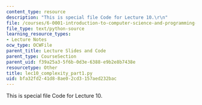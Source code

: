 ```yaml
---
content_type: resource
description: "This is special file Code for Lecture 10.\r\n"
file: /courses/6-0001-introduction-to-computer-science-and-programming-in-python-fall-2016/bfa32fd241d88ae02cd3157aed232bac_lec10_complexity_part1.py
file_type: text/python-source
learning_resource_types:
- Lecture Notes
ocw_type: OCWFile
parent_title: Lecture Slides and Code
parent_type: CourseSection
parent_uid: f39a25a3-5f6b-0d3e-6388-e9b2e8b7438e
resourcetype: Other
title: lec10_complexity_part1.py
uid: bfa32fd2-41d8-8ae0-2cd3-157aed232bac
---
```

This is special file Code for Lecture 10.


